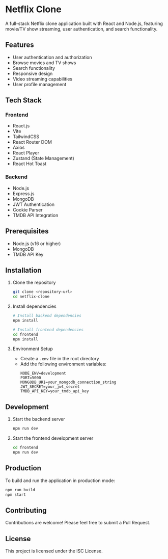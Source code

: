# Netflix Clone

A full-stack Netflix clone application built with React and Node.js, featuring movie/TV show streaming, user authentication, and search functionality.

## Features

- User authentication and authorization
- Browse movies and TV shows
- Search functionality
- Responsive design
- Video streaming capabilities
- User profile management

## Tech Stack

### Frontend
- React.js
- Vite
- TailwindCSS
- React Router DOM
- Axios
- React Player
- Zustand (State Management)
- React Hot Toast

### Backend
- Node.js
- Express.js
- MongoDB
- JWT Authentication
- Cookie Parser
- TMDB API Integration

## Prerequisites

- Node.js (v16 or higher)
- MongoDB
- TMDB API Key

## Installation

1. Clone the repository
   ```bash
   git clone <repository-url>
   cd netflix-clone
   ```

2. Install dependencies
   ```bash
   # Install backend dependencies
   npm install

   # Install frontend dependencies
   cd frontend
   npm install
   ```

3. Environment Setup
   - Create a `.env` file in the root directory
   - Add the following environment variables:
     ```env
     NODE_ENV=development
     PORT=5000
     MONGODB_URI=your_mongodb_connection_string
     JWT_SECRET=your_jwt_secret
     TMDB_API_KEY=your_tmdb_api_key
     ```

## Development

1. Start the backend server
   ```bash
   npm run dev
   ```

2. Start the frontend development server
   ```bash
   cd frontend
   npm run dev
   ```

## Production

To build and run the application in production mode:

```bash
npm run build
npm start
```

## Contributing

Contributions are welcome! Please feel free to submit a Pull Request.

## License

This project is licensed under the ISC License.
